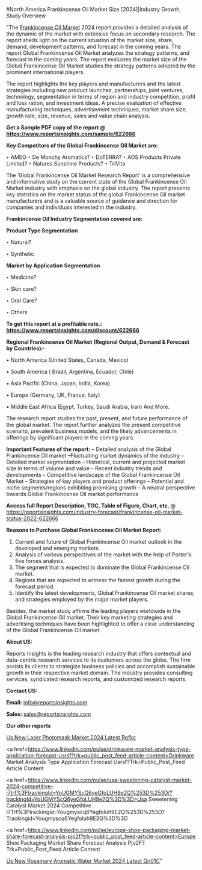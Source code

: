 #North America Frankincense Oil Market Size [2024]|Industry Growth, Study Overview

"The <a href=https://www.reportsinsights.com/sample/622666>Frankincense Oil Market</a> 2024 report provides a detailed analysis of the dynamic of the market with extensive focus on secondary research. The report sheds light on the current situation of the market size, share, demand, development patterns, and forecast in the coming years. The report Global Frankincense Oil Market analyzes the strategy patterns, and forecast in the coming years. The report evaluates the market size of the Global Frankincense Oil Market studies the strategy patterns adopted by the prominent international players.

The report highlights the key players and manufacturers and the latest strategies including new product launches, partnerships, joint ventures, technology, segmentation in terms of region and industry competition, profit and loss ration, and investment ideas. A precise evaluation of effective manufacturing techniques, advertisement techniques, market share size, growth rate, size, revenue, sales and value chain analysis.

<strong>Get a Sample PDF copy of the report @ <a href=https://www.reportsinsights.com/sample/622666 style=color:#0000ff;>https://www.reportsinsights.com/sample/622666</a></strong>

<strong>Key Competitors of the Global Frankincense Oil Market are:</strong>

‣ AMEO
‣ De Monchy Aromatics?
‣ DoTERRA?
‣ AOS Products Private Limited?
‣ Natures Sunshine Products?
‣ TriVita

The ‘Global Frankincense Oil Market Research Report’ is a comprehensive and informative study on the current state of the Global Frankincense Oil Market industry with emphasis on the global industry. The report presents key statistics on the market status of the global Frankincense Oil market manufacturers and is a valuable source of guidance and direction for companies and individuals interested in the industry.

<strong>Frankincense Oil Industry Segmentation covered are:</strong>

<strong>Product Type Segmentation</strong>

‣    Natural?

‣ Synthetic

<strong>Market by Application Segmentation</strong>

‣   Medicine?

‣ Skin care?

‣ Oral Care?

‣ Others

<strong>To get this report at a profitable rate.: <a href=https://www.reportsinsights.com/discount/622666 style=color:#0000ff;>https://www.reportsinsights.com/discount/622666</a></strong>

<strong>Regional Frankincense Oil Market (Regional Output, Demand &amp; Forecast by Countries):-</strong>

• North America (United States, Canada, Mexico)

• South America ( Brazil, Argentina, Ecuador, Chile)

• Asia Pacific (China, Japan, India, Korea)

• Europe (Germany, UK, France, Italy)

• Middle East Africa (Egypt, Turkey, Saudi Arabia, Iran) And More.

The research report studies the past, present, and future performance of the global market. The report further analyzes the present competitive scenario, prevalent business models, and the likely advancements in offerings by significant players in the coming years.

<strong>Important Features of the report:</strong>
– Detailed analysis of the Global Frankincense Oil market
–Fluctuating market dynamics of the industry
–Detailed market segmentation
– Historical, current and projected market size in terms of volume and value
– Recent industry trends and developments
– Competitive landscape of the Global Frankincense Oil Market
– Strategies of key players and product offerings
– Potential and niche segments/regions exhibiting promising growth
– A neutral perspective towards Global Frankincense Oil market performance

<strong>Access full Report Description, TOC, Table of Figure, Chart, etc. </strong>@   <a href=https://reportsinsights.com/industry-forecast/frankincense-oil-market-status-2022-622666 style=color:#0000ff;>https://reportsinsights.com/industry-forecast/frankincense-oil-market-status-2022-622666</a>

<strong>Reasons to Purchase Global Frankincense Oil Market Report:</strong>
1. Current and future of Global Frankincense Oil market outlook in the developed and emerging markets.
2. Analysis of various perspectives of the market with the help of Porter’s five forces analysis.
3. The segment that is expected to dominate the Global Frankincense Oil market.
4. Regions that are expected to witness the fastest growth during the forecast period.
5. Identify the latest developments, Global Frankincense Oil market shares, and strategies employed by the major market players.

Besides, the market study affirms the leading players worldwide in the Global Frankincense Oil market. Their key marketing strategies and advertising techniques have been highlighted to offer a clear understanding of the Global Frankincense Oil market.

<strong><strong>About US</strong>:</strong>

Reports Insights is the leading research industry that offers contextual and data-centric research services to its customers across the globe. The firm assists its clients to strategize business policies and accomplish sustainable growth in their respective market domain. The industry provides consulting services, syndicated research reports, and customized research reports.

<strong>Contact US:</strong>

<p class=><b>Email:</b> <a href=mailto:info@reportsinsights.com>info@reportsinsights.com</a></p>
<p class=><b>Sales:</b> <a href=mailto:sales@reportsinsights.com>sales@reportsinsights.com</a></p>

<strong>Our other reports</strong>

<a href=https://www.linkedin.com/pulse/us-new-laser-photomask-market-2024-latest-rpfkc/>Us New Laser Photomask Market 2024 Latest Rpfkc</a>

<a href=https://www.linkedin.com/pulse/drinkware-market-analysis-type-application-forecast-usrsf?trk=public_post_feed-article-content>Drinkware Market Analysis Type Application Forecast Usrsf?Trk=Public_Post_Feed Article Content</a>

<a href=https://www.linkedin.com/pulse/usa-sweetening-catalyst-market-2024-competitive-i7trf%3FtrackingId=YoUGMYScQ6yeGfoLUH9e2Q%253D%253D/?trackingId=YoUGMYScQ6yeGfoLUH9e2Q%3D%3D>Usa Sweetening Catalyst Market 2024 Competitive I7Trf%3Ftrackingid=Yougmyscq6Yegfoluh9E2Q%253D%253D?Trackingid=Yougmyscq6Yegfoluh9E2Q%3D%3D</a>

<a href=https://www.linkedin.com/pulse/europe-shoe-packaging-market-share-forecast-analysis-pjo2f?trk=public_post_feed-article-content>Europe Shoe Packaging Market Share Forecast Analysis Pjo2F?Trk=Public_Post_Feed Article Content</a>

<a href=https://www.linkedin.com/pulse/us-new-rosemary-aromatic-water-market-2024-latest-qn01c/>Us New Rosemary Aromatic Water Market 2024 Latest Qn01C</a>"
